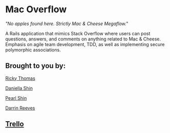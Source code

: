 # Mac Overflow

*"No apples found here. Strictly Mac &amp; Cheese Megaflow."*

A Rails application that mimics Stack Overflow where users can post questions, answers, and comments on anything related to Mac & Cheese. Emphasis on agile team development, TDD, as well as implementing secure polymorphic associations.


## Brought to you by:
[Ricky Thomas](https://www.github.com/ricky-thomas)

[Daniella Shin](https://www.github.com/thedanpan)

[Pearl Shin](https://www.github.com/pearlshin)

[Darrin Reeves](https://www.github.com/dxr4841)


## [Trello](https://trello.com/b/E5N6byo9/hack-over-flow)
